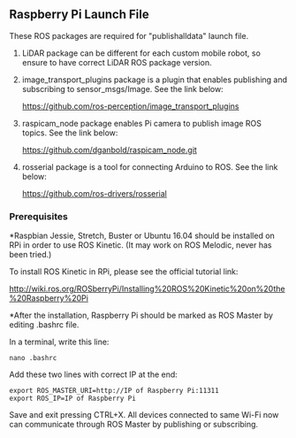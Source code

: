 ## Raspberry Pi Launch File

These ROS packages are required for "publishalldata" launch file.

1) LiDAR package can be different for each custom mobile robot, so ensure to have correct LiDAR ROS package version.
2) image_transport_plugins package is a plugin that enables publishing and subscribing to sensor_msgs/Image. See the link below:
       
      https://github.com/ros-perception/image_transport_plugins
3) raspicam_node package enables Pi camera to publish image ROS topics. See the link below:

      https://github.com/dganbold/raspicam_node.git
    
4) rosserial package is a tool for connecting Arduino to ROS. See the link below:
 
      https://github.com/ros-drivers/rosserial
   
 ### Prerequisites
 
 *Raspbian Jessie, Stretch, Buster or Ubuntu 16.04 should be installed on RPi in order to use ROS Kinetic. (It may work on ROS Melodic, never has been tried.)
 
 To install ROS Kinetic in RPi, please see the official tutorial link:
 
   http://wiki.ros.org/ROSberryPi/Installing%20ROS%20Kinetic%20on%20the%20Raspberry%20Pi
 
 *After the installation, Raspberry Pi should be marked as ROS Master by editing .bashrc file.

 In a terminal, write this line: 
    
    nano .bashrc
 
 Add these two lines with correct IP at the end:
 
    export ROS_MASTER_URI=http://IP of Raspberry Pi:11311
    export ROS_IP=IP of Raspberry Pi
    
 Save and exit pressing CTRL+X. All devices connected to same Wi-Fi now can communicate through ROS Master by publishing or subscribing.
